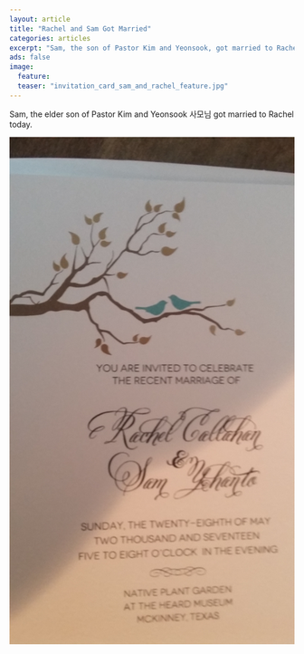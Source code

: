 ```yaml
---
layout: article
title: "Rachel and Sam Got Married"
categories: articles
excerpt: "Sam, the son of Pastor Kim and Yeonsook, got married to Rachel today."
ads: false
image:
  feature:
  teaser: "invitation_card_sam_and_rachel_feature.jpg"
---
```


Sam, the elder son of Pastor Kim and Yeonsook 사모님 got married to Rachel
today.

![Invitation](/images/invitation_card_sam_and_rachel.jpg)
